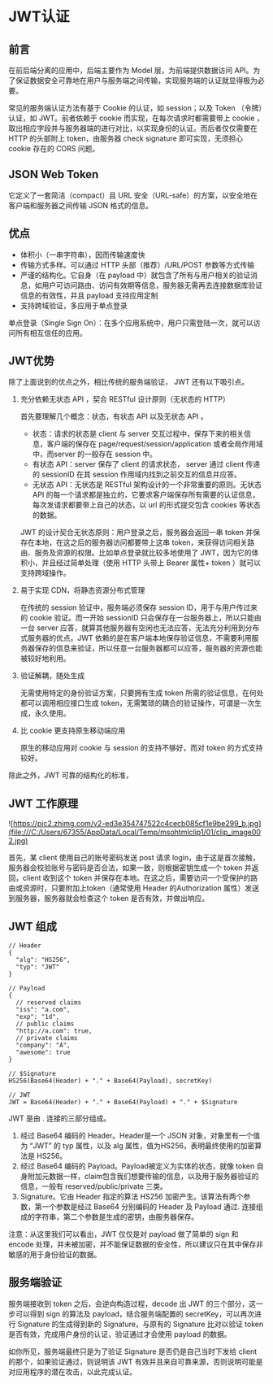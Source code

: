 # JWT认证

## 前言

在前后端分离的应用中，后端主要作为 Model 层，为前端提供数据访问 API。为了保证数据安全可靠地在用户与服务端之间传输，实现服务端的认证就显得极为必要。

常见的服务端认证方法有基于 Cookie 的认证，如 session；以及 Token （令牌）认证，如 JWT。前者依赖于 cookie 而实现，在每次请求时都需要带上 cookie ，取出相应字段并与服务器端的进行对比，以实现身份的认证。而后者仅仅需要在 HTTP 的头部附上 token，由服务器 check signature 即可实现，无须担心 cookie 存在的 CORS 问题。

##  JSON Web Token

它定义了一套简洁（compact）且 URL 安全（URL-safe）的方案，以安全地在客户端和服务器之间传输 JSON 格式的信息。

## 优点

- 体积小（一串字符串），因而传输速度快
- 传输方式多样。可以通过 HTTP 头部（推荐）/URL/POST 参数等方式传输
- 严谨的结构化。它自身（在 payload 中）就包含了所有与用户相关的验证消息，如用户可访问路由、访问有效期等信息，服务器无需再去连接数据库验证信息的有效性，并且 payload 支持应用定制
- 支持跨域验证，多应用于单点登录

单点登录（Single Sign On）：在多个应用系统中，用户只需登陆一次，就可以访问所有相互信任的应用。

##  JWT优势

除了上面说到的优点之外，相比传统的服务端验证， JWT 还有以下吸引点。

1. 充分依赖无状态 API ，契合 RESTful 设计原则（无状态的 HTTP）

   首先要理解几个概念：状态，有状态 API 以及无状态 API 。

   - 状态：请求的状态是 client 与 server 交互过程中，保存下来的相关信息，客户端的保存在 page/request/session/application 或者全局作用域中，而server 的一般存在 session 中。
   - 有状态 API：server 保存了 client 的请求状态， server 通过 client 传递的 sessionID 在其 session 作用域内找到之前交互的信息并应答。
   - 无状态 API：无状态是 RESTful 架构设计的一个非常重要的原则。无状态 API 的每一个请求都是独立的，它要求客户端保存所有需要的认证信息，每次发请求都要带上自己的状态，以 url 的形式提交包含 cookies 等状态的数据。

   JWT 的设计契合无状态原则：用户登录之后，服务器会返回一串 token 并保存在本地，在这之后的服务器访问都要带上这串 token，来获得访问相关路由、服务及资源的权限。比如单点登录就比较多地使用了 JWT，因为它的体积小，并且经过简单处理（使用 HTTP 头带上 Bearer 属性+ token ）就可以支持跨域操作。

2. 易于实现 CDN，将静态资源分布式管理

   在传统的 session 验证中，服务端必须保存 session ID，用于与用户传过来的 cookie 验证。而一开始 sessionID 只会保存在一台服务器上，所以只能由一台 server 应答，就算其他服务器有空闲也无法应答，无法充分利用到分布式服务器的优点。JWT 依赖的是在客户端本地保存验证信息，不需要利用服务器保存的信息来验证，所以任意一台服务器都可以应答，服务器的资源也能被较好地利用。

3. 验证解耦，随处生成

   无需使用特定的身份验证方案，只要拥有生成 token 所需的验证信息，在何处都可以调用相应接口生成 token，无需繁琐的耦合的验证操作，可谓是一次生成，永久使用。

4. 比 cookie 更支持原生移动端应用

   原生的移动应用对 cookie 与 session 的支持不够好，而对 token 的方式支持较好。

除此之外，JWT 可靠的结构化的标准，

## JWT 工作原理

![https://pic2.zhimg.com/v2-ed3e354747522c4cecb085cf1e9be299_b.jpg](file:///C:/Users/67355/AppData/Local/Temp/msohtmlclip1/01/clip_image002.jpg)

首先，某 client 使用自己的账号密码发送 post 请求 login，由于这是首次接触，服务器会校验账号与密码是否合法，如果一致，则根据密钥生成一个 token 并返回，client 收到这个 token 并保存在本地。在这之后，需要访问一个受保护的路由或资源时，只要附加上token（通常使用 Header 的Authorization 属性）发送到服务器，服务器就会检查这个 token 是否有效，并做出响应。

## JWT 组成

```
// Header
{
  "alg": "HS256",
  "typ": "JWT"
}

// Payload
{
  // reserved claims
  "iss": "a.com",
  "exp": "1d",
  // public claims
  "http://a.com": true,
  // private claims
  "company": "A",
  "awesome": true
}

// $Signature
HS256(Base64(Header) + "." + Base64(Payload), secretKey)

// JWT
JWT = Base64(Header) + "." + Base64(Payload) + "." + $Signature
```

JWT 是由 . 连接的三部分组成。

1. 经过 Base64 编码的 Header。Header是一个 JSON 对象，对象里有一个值为 “JWT” 的 typ 属性，以及 alg 属性，值为HS256，表明最终使用的加密算法是 HS256。
2. 经过 Base64 编码的 Payload。Payload被定义为实体的状态，就像 token 自身附加元数据一样，claim包含我们想要传输的信息，以及用于服务器验证的信息，一般有 reserved/public/private 三类。
3. Signature。它由 Header 指定的算法 HS256 加密产生。该算法有两个参数，第一个参数是经过 Base64 分别编码的 Header 及 Payload 通过. 连接组成的字符串，第二个参数是生成的密钥，由服务器保存。

注意：从这里我们可以看出，JWT 仅仅是对 payload 做了简单的 sign 和 encode 处理，并未被加密，并不能保证数据的安全性，所以建议只在其中保存非敏感的用于身份验证的数据。

## 服务端验证

服务端接收到 token 之后，会逆向构造过程，decode 出 JWT 的三个部分，这一步可以得到 sign 的算法及 payload，结合服务端配置的 secretKey，可以再次进行 Signature 的生成得到新的 Signature，与原有的 Signature 比对以验证 token 是否有效，完成用户身份的认证，验证通过才会使用 payload 的数据。 

如你所见，服务端最终只是为了验证 Signature 是否仍是自己当时下发给 client 的那个，如果验证通过，则说明该 JWT 有效并且来自可靠来源，否则说明可能是对应用程序的潜在攻击，以此完成认证。

 